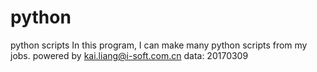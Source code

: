 # python
python scripts
In this program, I can make many python scripts from my jobs.
powered by kai.liang@i-soft.com.cn
data: 20170309
